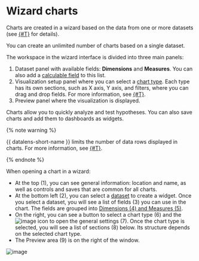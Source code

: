 # Wizard charts


Charts are created in a wizard based on the data from one or more datasets (see [{#T}](./multidataset-chart.md) for details).


You can create an unlimited number of charts based on a single dataset.

The workspace in the wizard interface is divided into three main panels:

1. Dataset panel with available fields: **Dimensions** and **Measures**. You can also add a [calculable field](../calculations/index.md) to this list.
1. Visualization setup panel where you can select a [chart type](../../visualization-ref/index.md). Each type has its own sections, such as X axis, Y axis, and filters, where you can drag and drop fields. For more information, see [{#T}](settings.md).
1. Preview panel where the visualization is displayed.

Charts allow you to quickly analyze and test hypotheses. You can also save charts and add them to dashboards as widgets.

{% note warning %}

{{ datalens-short-name }} limits the number of data rows displayed in charts. For more information, see [{#T}](../limits.md).

{% endnote %}

When opening a chart in a wizard:

* At the top (1), you can see general information: location and name, as well as controls and saves that are common for all charts.
* At the bottom left (2), you can select a [dataset](../dataset/index.md) to create a widget. Once you select a dataset, you will see a list of fields (3) you can use in the chart. The fields are grouped into [Dimensions (4) and Measures (5)](../dataset/data-model.md#field).
* On the right, you can see a button to select a chart type (6) and the ![image](../../../_assets/console-icons/gear.svg) icon to open the general settings (7). Once the chart type is selected, you will see a list of sections (8) below. Its structure depends on the selected chart type.
* The Preview area (9) is on the right of the window.

![image](../../../_assets/datalens/concepts/widget.png)